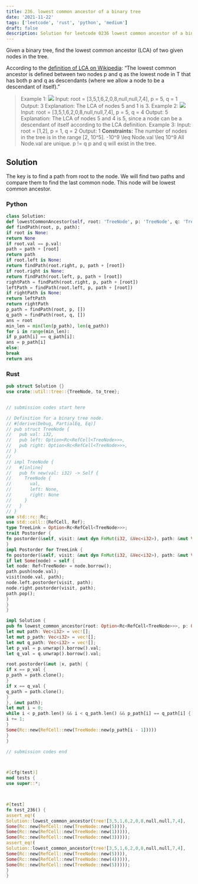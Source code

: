 ```yaml
---
title: 236. lowest common ancestor of a binary tree
date: '2021-11-22'
tags: ['leetcode', 'rust', 'python', 'medium']
draft: false
description: Solution for leetcode 0236 lowest common ancestor of a binary tree
---
```




Given a binary tree, find the lowest common ancestor (LCA) of two given nodes in the tree.

According to the [definition of LCA on Wikipedia](https://en.wikipedia.org/wiki/Lowest_common_ancestor): &ldquo;The lowest common ancestor is defined between two nodes p and q as the lowest node in T that has both p and q as descendants (where we allow a node to be a descendant of itself).&rdquo;



>   Example 1:
>   ![](https://assets.leetcode.com/uploads/2018/12/14/binarytree.png)
>   Input: root <TeX>=</TeX> [3,5,1,6,2,0,8,null,null,7,4], p <TeX>=</TeX> 5, q <TeX>=</TeX> 1
>   Output: 3
>   Explanation: The LCA of nodes 5 and 1 is 3.
>   Example 2:
>   ![](https://assets.leetcode.com/uploads/2018/12/14/binarytree.png)
>   Input: root <TeX>=</TeX> [3,5,1,6,2,0,8,null,null,7,4], p <TeX>=</TeX> 5, q <TeX>=</TeX> 4
>   Output: 5
>   Explanation: The LCA of nodes 5 and 4 is 5, since a node can be a descendant of itself according to the LCA definition.
>   Example 3:
>   Input: root <TeX>=</TeX> [1,2], p <TeX>=</TeX> 1, q <TeX>=</TeX> 2
>   Output: 1
**Constraints:**
>   	The number of nodes in the tree is in the range [2, 10^5].
>   	-10^9 <TeX>\leq</TeX> Node.val <TeX>\leq</TeX> 10^9
>   	All Node.val are unique.
>   	p !<TeX>=</TeX> q
>   	p and q will exist in the tree.


## Solution
The key is to find a path from root to the node. We will find two paths and compare them to find the last common node. This node will be lowest common ancestor.


### Python
```python
class Solution:
def lowestCommonAncestor(self, root: 'TreeNode', p: 'TreeNode', q: 'TreeNode') -> 'TreeNode':
def findPath(root, p, path):
if root is None:
return None
if root.val == p.val:
path = path + [root]
return path
if root.left is None:
return findPath(root.right, p, path + [root])
if root.right is None:
return findPath(root.left, p, path + [root])
rightPath = findPath(root.right, p, path + [root])
leftPath = findPath(root.left, p, path + [root])
if rightPath is None:
return leftPath
return rightPath
p_path = findPath(root, p, [])
q_path = findPath(root, q, [])
ans = root
min_len = min(len(p_path), len(q_path))
for i in range(min_len):
if p_path[i] == q_path[i]:
ans = p_path[i]
else:
break
return ans
```


### Rust
```rust
pub struct Solution {}
use crate::util::tree::{TreeNode, to_tree};


// submission codes start here

// Definition for a binary tree node.
// #[derive(Debug, PartialEq, Eq)]
// pub struct TreeNode {
//   pub val: i32,
//   pub left: Option<Rc<RefCell<TreeNode>>>,
//   pub right: Option<Rc<RefCell<TreeNode>>>,
// }
//
// impl TreeNode {
//   #[inline]
//   pub fn new(val: i32) -> Self {
//     TreeNode {
//       val,
//       left: None,
//       right: None
//     }
//   }
// }
use std::rc::Rc;
use std::cell::{RefCell, Ref};
type TreeLink = Option<Rc<RefCell<TreeNode>>>;
trait Postorder {
fn postorder(&self, visit: &mut dyn FnMut(i32, &Vec<i32>), path: &mut Vec<i32>);
}
impl Postorder for TreeLink {
fn postorder(&self, visit: &mut dyn FnMut(i32, &Vec<i32>), path: &mut Vec<i32>) {
if let Some(node) = self {
let node: Ref<TreeNode> = node.borrow();
path.push(node.val);
visit(node.val, path);
node.left.postorder(visit, path);
node.right.postorder(visit, path);
path.pop();
}
}
}

impl Solution {
pub fn lowest_common_ancestor(root: Option<Rc<RefCell<TreeNode>>>, p: Option<Rc<RefCell<TreeNode>>>, q: Option<Rc<RefCell<TreeNode>>>) -> Option<Rc<RefCell<TreeNode>>> {
let mut path: Vec<i32> = vec![];
let mut p_path: Vec<i32> = vec![];
let mut q_path: Vec<i32> = vec![];
let p_val = p.unwrap().borrow().val;
let q_val = q.unwrap().borrow().val;

root.postorder(&mut |x, path| {
if x == p_val {
p_path = path.clone();
}
if x == q_val {
q_path = path.clone();
}
}, &mut path);
let mut i = 0;
while i < p_path.len() && i < q_path.len() && p_path[i] == q_path[i] {
i += 1;
}
Some(Rc::new(RefCell::new(TreeNode::new(p_path[i - 1]))))
}
}

// submission codes end



#[cfg(test)]
mod tests {
use super::*;



#[test]
fn test_236() {
assert_eq!(
Solution::lowest_common_ancestor(tree![3,5,1,6,2,0,8,null,null,7,4],
Some(Rc::new(RefCell::new(TreeNode::new(5)))),
Some(Rc::new(RefCell::new(TreeNode::new(1))))),
Some(Rc::new(RefCell::new(TreeNode::new(3)))));
assert_eq!(
Solution::lowest_common_ancestor(tree![3,5,1,6,2,0,8,null,null,7,4],
Some(Rc::new(RefCell::new(TreeNode::new(5)))),
Some(Rc::new(RefCell::new(TreeNode::new(4))))),
Some(Rc::new(RefCell::new(TreeNode::new(5)))));
}
}

```
